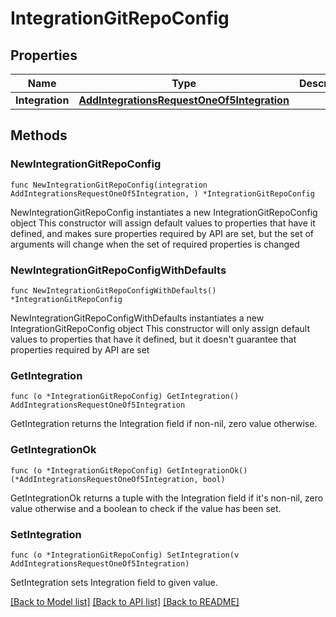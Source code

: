 # IntegrationGitRepoConfig

## Properties

Name | Type | Description | Notes
------------ | ------------- | ------------- | -------------
**Integration** | [**AddIntegrationsRequestOneOf5Integration**](AddIntegrationsRequestOneOf5Integration.md) |  | 

## Methods

### NewIntegrationGitRepoConfig

`func NewIntegrationGitRepoConfig(integration AddIntegrationsRequestOneOf5Integration, ) *IntegrationGitRepoConfig`

NewIntegrationGitRepoConfig instantiates a new IntegrationGitRepoConfig object
This constructor will assign default values to properties that have it defined,
and makes sure properties required by API are set, but the set of arguments
will change when the set of required properties is changed

### NewIntegrationGitRepoConfigWithDefaults

`func NewIntegrationGitRepoConfigWithDefaults() *IntegrationGitRepoConfig`

NewIntegrationGitRepoConfigWithDefaults instantiates a new IntegrationGitRepoConfig object
This constructor will only assign default values to properties that have it defined,
but it doesn't guarantee that properties required by API are set

### GetIntegration

`func (o *IntegrationGitRepoConfig) GetIntegration() AddIntegrationsRequestOneOf5Integration`

GetIntegration returns the Integration field if non-nil, zero value otherwise.

### GetIntegrationOk

`func (o *IntegrationGitRepoConfig) GetIntegrationOk() (*AddIntegrationsRequestOneOf5Integration, bool)`

GetIntegrationOk returns a tuple with the Integration field if it's non-nil, zero value otherwise
and a boolean to check if the value has been set.

### SetIntegration

`func (o *IntegrationGitRepoConfig) SetIntegration(v AddIntegrationsRequestOneOf5Integration)`

SetIntegration sets Integration field to given value.



[[Back to Model list]](../README.md#documentation-for-models) [[Back to API list]](../README.md#documentation-for-api-endpoints) [[Back to README]](../README.md)


